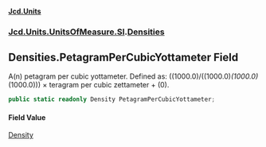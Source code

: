 #### [Jcd.Units](index.md 'index')
### [Jcd.Units.UnitsOfMeasure.SI](Jcd.Units.UnitsOfMeasure.SI.md 'Jcd.Units.UnitsOfMeasure.SI').[Densities](Densities.md 'Jcd.Units.UnitsOfMeasure.SI.Densities')

## Densities.PetagramPerCubicYottameter Field

A(n) petagram per cubic yottameter. Defined as: ((1000.0)/((1000.0)*(1000.0)*(1000.0))) × teragram per cubic zettameter + (0).

```csharp
public static readonly Density PetagramPerCubicYottameter;
```

#### Field Value
[Density](Density.md 'Jcd.Units.UnitTypes.Density')